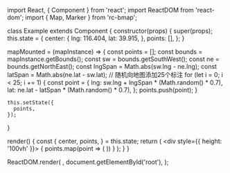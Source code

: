 import React, { Component } from 'react';
import ReactDOM from 'react-dom';
import { Map, Marker } from 'rc-bmap';

class Example extends Component {
  constructor(props) {
    super(props);
    this.state = {
      center: {
        lng: 116.404,
        lat: 39.915,
      },
      points: [],
    };
  }

  mapMounted = (mapInstance) => {
    const points = [];
    const bounds = mapInstance.getBounds();
    const sw = bounds.getSouthWest();
    const ne = bounds.getNorthEast();
    const lngSpan = Math.abs(sw.lng - ne.lng);
    const latSpan = Math.abs(ne.lat - sw.lat);
	  // 随机向地图添加25个标注
    for (let i = 0; i < 25; i += 1) {
      const point = {
        lng: sw.lng + lngSpan * (Math.random() * 0.7),
        lat: ne.lat - latSpan * (Math.random() * 0.7),
      };
      points.push(point);
    }

    this.setState({
      points,
    });
  }

  render() {
    const {
      center, points,
    } = this.state;
    return (
      <div style={{ height: '100vh' }}>
        <Map
          ak="WAeVpuoSBH4NswS30GNbCRrlsmdGB5Gv"
          center={center}
          zoom={15}
          scrollWheelZoom
          mapMounted={this.mapMounted}
        >
          {
            points.map(point => (
              <Marker point={point} />
            ))
          }
        </Map>
      </div>
    );
  }
}

ReactDOM.render(
  <Example />,
  document.getElementById('root'),
);
